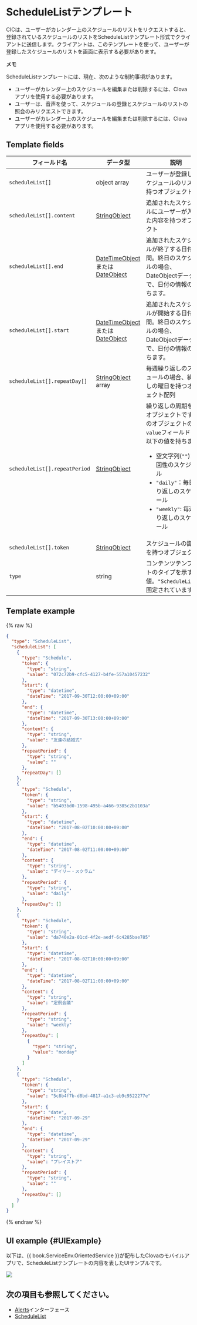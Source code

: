 # ScheduleListテンプレート
CICは、ユーザーがカレンダー上のスケジュールのリストをリクエストすると、登録されているスケジュールのリストをScheduleListテンプレート形式でクライアントに送信します。クライアントは、このテンプレートを使って、ユーザーが登録したスケジュールのリストを画面に表示する必要があります。

<div class="note">
<p><strong>メモ</strong></p>
<p>ScheduleListテンプレートには、現在、次のような制約事項があります。</p>
<ul>
  <li>ユーザーがカレンダー上のスケジュールを編集または削除するには、Clovaアプリを使用する必要があります。</li>
  <li>ユーザーは、音声を使って、スケジュールの登録とスケジュールのリストの照会のみリクエストできます。</li>
  <li>ユーザーがカレンダー上のスケジュールを編集または削除するには、Clovaアプリを使用する必要があります。</li>
</ul>
</div>

## Template fields

| フィールド名       | データ型    | 説明                     |
|---------------|---------|-----------------------------|
| `scheduleList[]`        | object array | ユーザーが登録したスケジュールのリストを持つオブジェクト配列   |
| `scheduleList[].content`       | [StringObject](/CIC/References/ContentTemplates/Shared_Objects.md#StringObject)     | 追加されたスケジュールにユーザーが入力した内容を持つオブジェクト |
| `scheduleList[].end`           | [DateTimeObject](/CIC/References/ContentTemplates/Shared_Objects.md#DateTimeObject)または[DateObject](/CIC/References/ContentTemplates/Shared_Objects.md#DateObject)  | 追加されたスケジュールが終了する日付と時間。終日のスケジュールの場合、DateObjectデータ型で、日付の情報のみ持ちます。 |
| `scheduleList[].start`         | [DateTimeObject](/CIC/References/ContentTemplates/Shared_Objects.md#DateTimeObject)または[DateObject](/CIC/References/ContentTemplates/Shared_Objects.md#DateObject)  | 追加されたスケジュールが開始する日付と時間。終日のスケジュールの場合、DateObjectデータ型で、日付の情報のみ持ちます。 |
| `scheduleList[].repeatDay[]`     | [StringObject](/CIC/References/ContentTemplates/Shared_Objects.md#StringObject) array | 毎週繰り返しのスケジュールの場合、繰り返しの曜日を持つオブジェクト配列 |
| `scheduleList[].repeatPeriod`  | [StringObject](/CIC/References/ContentTemplates/Shared_Objects.md#StringObject)     | 繰り返しの周期を持つオブジェクトです。このオブジェクトの`value`フィールドは、以下の値を持ちます。<ul><li>空文字列(<code>""</code>)：一回性のスケジュール</li><li><code>"daily"</code>：毎日繰り返しのスケジュール</li><li><code>"weekly"</code>: 毎週繰り返しのスケジュール</li></ul> |
| `scheduleList[].token`         | [StringObject](/CIC/References/ContentTemplates/Shared_Objects.md#StringObject)     | スケジュールの識別子を持つオブジェクト  |
| `type`        | string                                                                              | コンテンツテンプレートのタイプを示す値。`"ScheduleList"`に固定されています。             |

## Template example

{% raw %}

```json
{
  "type": "ScheduleList",
  "scheduleList": [
    {
      "type": "Schedule",
      "token": {
        "type": "string",
        "value": "072c72b9-cfc5-4127-b4fe-557a10457232"
      },
      "start": {
        "type": "datetime",
        "dateTime": "2017-09-30T12:00:00+09:00"
      },
      "end": {
        "type": "datetime",
        "dateTime": "2017-09-30T13:00:00+09:00"
      },
      "content": {
        "type": "string",
        "value": "友達の結婚式"
      },
      "repeatPeriod": {
        "type": "string",
        "value": ""
      },
      "repeatDay": []
    },
    {
      "type": "Schedule",
      "token": {
        "type": "string",
        "value": "b5403bd0-1598-495b-a466-9385c2b1103a"
      },
      "start": {
        "type": "datetime",
        "dateTime": "2017-08-02T10:00:00+09:00"
      },
      "end": {
        "type": "datetime",
        "dateTime": "2017-08-02T11:00:00+09:00"
      },
      "content": {
        "type": "string",
        "value": "デイリー・スクラム"
      },
      "repeatPeriod": {
        "type": "string",
        "value": "daily"
      },
      "repeatDay": []
    },
    {
      "type": "Schedule",
      "token": {
        "type": "string",
        "value": "da740e2a-01cd-4f2e-aedf-6c4285bae785"
      },
      "start": {
        "type": "datetime",
        "dateTime": "2017-08-02T10:00:00+09:00"
      },
      "end": {
        "type": "datetime",
        "dateTime": "2017-08-02T11:00:00+09:00"
      },
      "content": {
        "type": "string",
        "value": "定例会議"
      },
      "repeatPeriod": {
        "type": "string",
        "value": "weekly"
      },
      "repeatDay": [
        {
          "type": "string",
          "value": "monday"
        }
      ]
    },
    {
      "type": "Schedule",
      "token": {
        "type": "string",
        "value": "5c8b4f7b-d8bd-4817-a1c3-eb9c9522277e"
      },
      "start": {
        "type": "date",
        "dateTime": "2017-09-29"
      },
      "end": {
        "type": "datetime",
        "dateTime": "2017-09-29"
      },
      "content": {
        "type": "string",
        "value": "プレイストア"
      },
      "repeatPeriod": {
        "type": "string",
        "value": ""
      },
      "repeatDay": []
    }
  ]
}
```

{% endraw %}

## UI example {#UIExample}

以下は、{{ book.ServiceEnv.OrientedService }}が配布したClovaのモバイルアプリで、ScheduleListテンプレートの内容を表したUIサンプルです。

![](/CIC/Resources/Images/Content_Template-ScheduleList.png)

## 次の項目も参照してください。
* [Alerts](/CIC/References/CICInterface/Alerts.md)インターフェース
* [ScheduleList](/CIC/References/ContentTemplates/ScheduleList.md)
